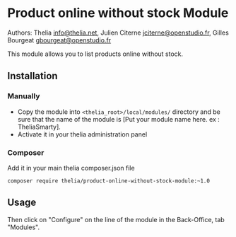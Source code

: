 # Product online without stock Module

Authors: Thelia <info@thelia.net>, Julien Citerne <jciterne@openstudio.fr>, Gilles Bourgeat <gbourgeat@openstudio.fr>

This module allows you to list products online without stock.

## Installation

### Manually

* Copy the module into ```<thelia_root>/local/modules/``` directory and be sure that the name of the module is [Put your module name here. ex : TheliaSmarty].
* Activate it in your thelia administration panel

### Composer

Add it in your main thelia composer.json file

```
composer require thelia/product-online-without-stock-module:~1.0
```

## Usage

Then click on "Configure" on the line of the module in the Back-Office, tab "Modules".